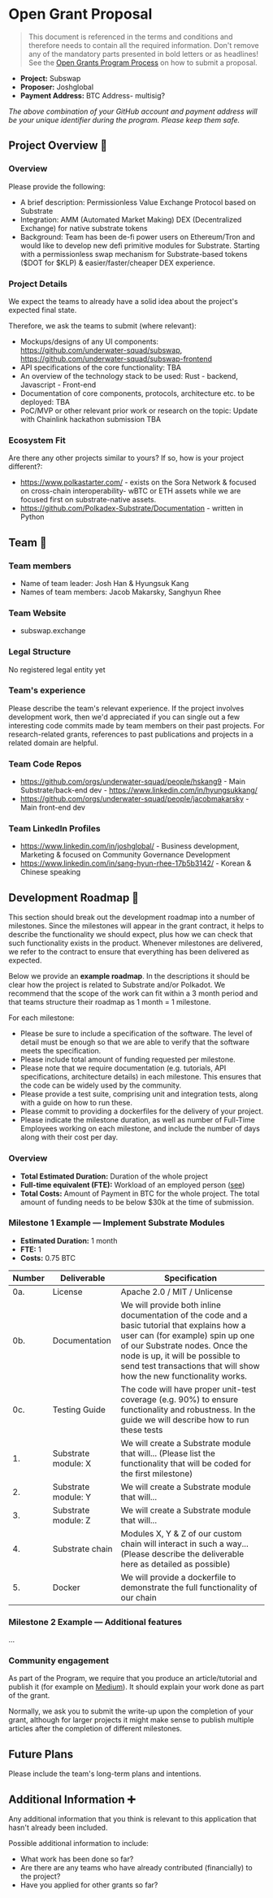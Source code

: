 # Open Grant Proposal

> This document is referenced in the terms and conditions and therefore needs to contain all the required information. Don't remove any of the mandatory parts presented in bold letters or as headlines! See the [Open Grants Program Process](https://github.com/w3f/Open-Grants-Program/blob/master/README_2.md) on how to submit a proposal.

* **Project:** Subswap 
* **Proposer:** Joshglobal
* **Payment Address:** BTC Address- multisig?

*The above combination of your GitHub account and payment address will be your unique identifier during the program. Please keep them safe.*

## Project Overview :page_facing_up: 

### Overview

Please provide the following:
  * A brief description: Permissionless Value Exchange Protocol based on Substrate
  * Integration: AMM (Automated Market Making) DEX (Decentralized Exchange) for native substrate tokens
  * Background: Team has been de-fi power users on Ethereum/Tron and would like to develop new defi primitive modules for Substrate. Starting with a permissionless swap mechanism for Substrate-based tokens ($DOT for $KLP) & easier/faster/cheaper DEX experience. 

### Project Details 
We expect the teams to already have a solid idea about the project's expected final state.

Therefore, we ask the teams to submit (where relevant):
* Mockups/designs of any UI components: https://github.com/underwater-squad/subswap, https://github.com/underwater-squad/subswap-frontend
* API specifications of the core functionality: TBA
* An overview of the technology stack to be used: Rust - backend, Javascript - Front-end 
* Documentation of core components, protocols, architecture etc. to be deployed: TBA
* PoC/MVP or other relevant prior work or research on the topic: Update with Chainlink hackathon submission TBA 

### Ecosystem Fit 
Are there any other projects similar to yours? If so, how is your project different?: 
- https://www.polkastarter.com/ -  exists on the Sora Network & focused on cross-chain interoperability- wBTC or ETH assets while we are focused first on substrate-native assets. 
- https://github.com/Polkadex-Substrate/Documentation - written in Python

## Team :busts_in_silhouette:

### Team members
* Name of team leader: Josh Han & Hyungsuk Kang 
* Names of team members: Jacob Makarsky, Sanghyun Rhee

### Team Website	
* subswap.exchange

### Legal Structure 
No registered legal entity yet

### Team's experience
Please describe the team's relevant experience.  If the project involves development work, then we'd appreciated if you can single out a few interesting code commits made by team members on their past projects. For research-related grants, references to past publications and projects in a related domain are helpful.  

### Team Code Repos
* https://github.com/orgs/underwater-squad/people/hskang9 - Main Substrate/back-end dev - https://www.linkedin.com/in/hyungsukkang/
* https://github.com/orgs/underwater-squad/people/jacobmakarsky - Main front-end dev

### Team LinkedIn Profiles
* https://www.linkedin.com/in/joshglobal/ - Business development, Marketing & focused on Community Governance Development 
* https://www.linkedin.com/in/sang-hyun-rhee-17b5b3142/ - Korean & Chinese speaking

## Development Roadmap :nut_and_bolt: 

This section should break out the development roadmap into a number of milestones. Since the milestones will appear in the grant contract, it helps to describe the functionality we should expect, plus how we can check that such functionality exists in the product. Whenever milestones are delivered, we refer to the contract to ensure that everything has been delivered as expected.

Below we provide an **example roadmap**. In the descriptions it should be clear how the project is related to Substrate and/or Polkadot. We recommend that the scope of the work can fit within a 3 month period and that teams structure their roadmap as 1 month = 1 milestone. 

For each milestone:
* Please be sure to include a specification of the software. The level of detail must be enough so that we are able to verify that the software meets the specification.
* Please include total amount of funding requested per milestone.
* Please note that we require documentation (e.g. tutorials, API specifications, architecture details) in each milestone. This ensures that the code can be widely used by the community.
* Please provide a test suite, comprising unit and integration tests, along with a guide on how to run these.
* Please commit to providing a dockerfiles for the delivery of your project. 
* Please indicate the milestone duration, as well as number of Full-Time Employees working on each milestone, and include the number of days along with their cost per day.

### Overview
* **Total Estimated Duration:** Duration of the whole project
* **Full-time equivalent (FTE):**  Workload of an employed person ([see](https://en.wikipedia.org/wiki/Full-time_equivalent)) 
* **Total Costs:** Amount of Payment in BTC for the whole project. The total amount of funding needs to be below $30k at the time of submission.

### Milestone 1 Example — Implement Substrate Modules 
* **Estimated Duration:** 1 month
* **FTE:**  1
* **Costs:** 0.75 BTC

| Number | Deliverable | Specification |
| ------------- | ------------- | ------------- |
| 0a. | License | Apache 2.0 / MIT / Unlicense |
| 0b. | Documentation | We will provide both inline documentation of the code and a basic tutorial that explains how a user can (for example) spin up one of our Substrate nodes. Once the node is up, it will be possible to send test transactions that will show how the new functionality works. |
| 0c. | Testing Guide | The code will have proper unit-test coverage (e.g. 90%) to ensure functionality and robustness. In the guide we will describe how to run these tests | 
| 1. | Substrate module: X | We will create a Substrate module that will... (Please list the functionality that will be coded for the first milestone) |  
| 2. | Substrate module: Y | We will create a Substrate module that will... |  
| 3. | Substrate module: Z | We will create a Substrate module that will... |  
| 4. | Substrate chain | Modules X, Y & Z of our custom chain will interact in such a way... (Please describe the deliverable here as detailed as possible) |  
| 5. | Docker | We will provide a dockerfile to demonstrate the full functionality of our chain |

### Milestone 2 Example — Additional features
...

### Community engagement

As part of the Program, we require that you produce an article/tutorial and publish it (for example on [Medium](https://medium.com/)). It should explain your work done as part of the grant. 

Normally, we ask you to submit the write-up upon the completion of your grant, although for larger projects it might make sense to publish multiple articles after the completion of different milestones.

## Future Plans
Please include the team's long-term plans and intentions.

## Additional Information :heavy_plus_sign: 
Any additional information that you think is relevant to this application that hasn't already been included.

Possible additional information to include:
* What work has been done so far?
* Are there are any teams who have already contributed (financially) to the project?
* Have you applied for other grants so far?
